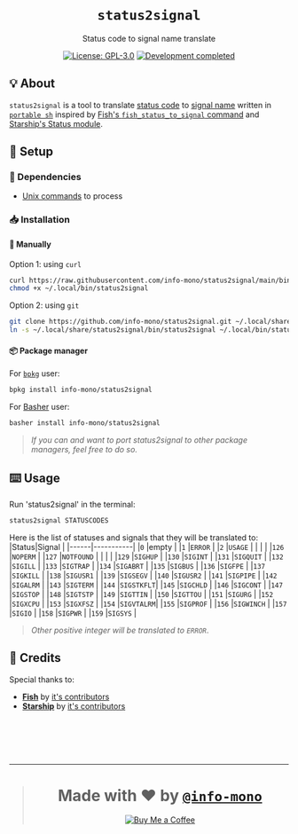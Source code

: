 <h1 align="center"><code>status2signal</code></h1>
<p align="center">Status code to signal name translate</p>
<p align="center"><a href="https://github.com/info-mono/status2signal/blob/main/LICENSE"><img src="https://img.shields.io/github/license/info-mono/status2signal?labelColor=383838&color=585858&style=for-the-badge" alt="License: GPL-3.0"></a> <a href="https://gist.github.com/NNBnh/9ef453aba3efce26046e0d3119dab5a7#development-completed"><img src="https://img.shields.io/badge/development-completed-%23585858.svg?labelColor=383838&style=for-the-badge&logoColor=FFFFFF" alt="Development completed"></a></p>

## 💡 About
`status2signal` is a tool to translate [status code](https://bash.cyberciti.biz/wiki/index.php?title=The_exit_status_of_a_command#Exit_Status) to [signal name](https://en.wikipedia.org/wiki/Signal_(IPC)#POSIX_signals) written in [`portable sh`](https://github.com/dylanaraps/pure-sh-bible) inspired by [Fish's `fish_status_to_signal` command](https://fishshell.com/docs/current/cmds/fish_status_to_signal.html) and [Starship's Status module](https://starship.rs/config/#status).

## 🚀 Setup
### 🧾 Dependencies
- [Unix commands](https://en.wikipedia.org/wiki/List_of_Unix_commands) to process

### 📥 Installation
#### 🔧 Manually
Option 1: using `curl`
```sh
curl https://raw.githubusercontent.com/info-mono/status2signal/main/bin/status2signal > ~/.local/bin/status2signal
chmod +x ~/.local/bin/status2signal
```

Option 2: using `git`
```sh
git clone https://github.com/info-mono/status2signal.git ~/.local/share/status2signal
ln -s ~/.local/share/status2signal/bin/status2signal ~/.local/bin/status2signal
```

#### 📦 Package manager
For [`bpkg`](https://github.com/bpkg/bpkg) user:
```sh
bpkg install info-mono/status2signal
```

For [Basher](https://github.com/bpkg/bpkg) user:
```sh
basher install info-mono/status2signal
```

> *If you can and want to port status2signal to other package managers, feel free to do so.*

## ⌨️ Usage
Run 'status2signal' in the terminal:
```sh
status2signal STATUSCODES
```

Here is the list of statuses and signals that they will be translated to:
|Status|Signal     |
|------|-----------|
|`0`   |empty      |
|`1`   |`ERROR`    |
|`2`   |`USAGE`    |
|      |           |
|`126` |`NOPERM`   |
|`127` |`NOTFOUND` |
|      |           |
|`129` |`SIGHUP`   |
|`130` |`SIGINT`   |
|`131` |`SIGQUIT`  |
|`132` |`SIGILL`   |
|`133` |`SIGTRAP`  |
|`134` |`SIGABRT`  |
|`135` |`SIGBUS`   |
|`136` |`SIGFPE`   |
|`137` |`SIGKILL`  |
|`138` |`SIGUSR1`  |
|`139` |`SIGSEGV`  |
|`140` |`SIGUSR2`  |
|`141` |`SIGPIPE`  |
|`142` |`SIGALRM`  |
|`143` |`SIGTERM`  |
|`144` |`SIGSTKFLT`|
|`145` |`SIGCHLD`  |
|`146` |`SIGCONT`  |
|`147` |`SIGSTOP`  |
|`148` |`SIGTSTP`  |
|`149` |`SIGTTIN`  |
|`150` |`SIGTTOU`  |
|`151` |`SIGURG`   |
|`152` |`SIGXCPU`  |
|`153` |`SIGXFSZ`  |
|`154` |`SIGVTALRM`|
|`155` |`SIGPROF`  |
|`156` |`SIGWINCH` |
|`157` |`SIGIO`    |
|`158` |`SIGPWR`   |
|`159` |`SIGSYS`   |

> *Other positive integer will be translated to `ERROR`*.

## 💌 Credits
Special thanks to:
- [**Fish**](https://fishshell.com/docs/current/cmds/fish_status_to_signal.html) by [it's contributors](https://github.com/fish-shell/fish-shell/graphs/contributors)
- [**Starship**](https://starship.rs) by [it's contributors](https://github.com/starship/starship/graphs/contributors)

<br><br><br><br>

---

> <h1 align="center">Made with ❤️ by <a href="https://github.com/info-mono"><code>@info-mono</code></a></h1>
>
> <p align="center"><a href="https://www.buymeacoffee.com/nnbnh"><img src="https://img.shields.io/badge/buy_me_a_coffee%20-%23F7CA88.svg?logo=buy-me-a-coffee&logoColor=333333&style=for-the-badge" alt="Buy Me a Coffee"></a></p>

